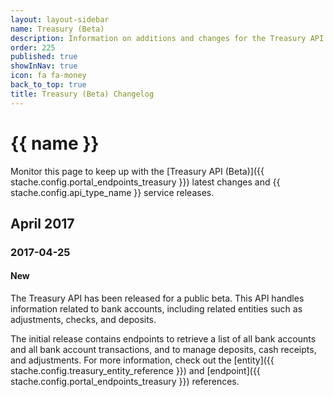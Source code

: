 ```yaml
---
layout: layout-sidebar
name: Treasury (Beta)
description: Information on additions and changes for the Treasury API (Beta).
order: 225
published: true
showInNav: true
icon: fa fa-money
back_to_top: true
title: Treasury (Beta) Changelog
---
```


# {{ name }}

Monitor this page to keep up with the [Treasury API (Beta)]({{ stache.config.portal_endpoints_treasury }}) latest changes and {{ stache.config.api_type_name }} service releases.

## April 2017

### 2017-04-25

#### New

The Treasury API has been released for a public beta. This API handles information related to bank accounts, including related entities such as adjustments, checks, and deposits.

The initial release contains endpoints to retrieve a list of all bank accounts and all bank account transactions, and to manage deposits, cash receipts, and adjustments. For more information, check out the [entity]({{ stache.config.treasury_entity_reference }}) and [endpoint]({{ stache.config.portal_endpoints_treasury }}) references.
